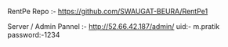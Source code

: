 RentPe Repo :-
https://github.com/SWAUGAT-BEURA/RentPe1

Server / Admin Pannel :-
http://52.66.42.187/admin/
uid:- m.pratik
password:-1234
